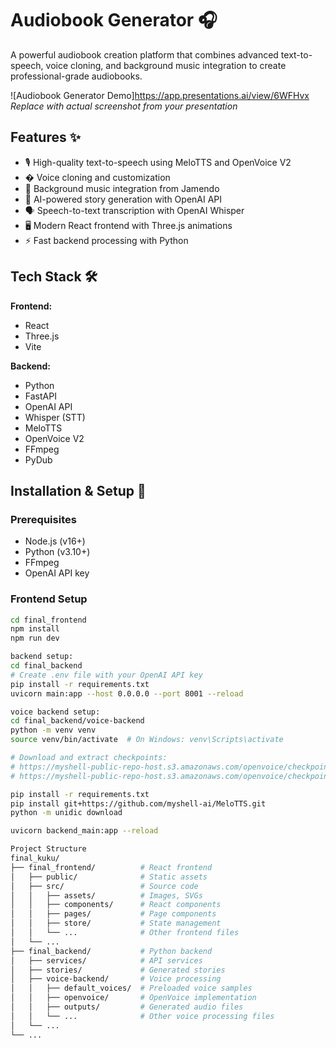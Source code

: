 # Audiobook Generator 🎧

A powerful audiobook creation platform that combines advanced text-to-speech, voice cloning, and background music integration to create professional-grade audiobooks.

![Audiobook Generator Demo]https://app.presentations.ai/view/6WFHvx
*Replace with actual screenshot from your presentation*

## Features ✨

- 🎙️ High-quality text-to-speech using MeloTTS and OpenVoice V2
- � Voice cloning and customization
- 🎵 Background music integration from Jamendo
- 📝 AI-powered story generation with OpenAI API
- 🗣️ Speech-to-text transcription with OpenAI Whisper
- 🖥️ Modern React frontend with Three.js animations
- ⚡ Fast backend processing with Python

## Tech Stack 🛠️

**Frontend:**
- React
- Three.js
- Vite

**Backend:**
- Python
- FastAPI
- OpenAI API
- Whisper (STT)
- MeloTTS
- OpenVoice V2
- FFmpeg
- PyDub

## Installation & Setup 🚀

### Prerequisites
- Node.js (v16+)
- Python (v3.10+)
- FFmpeg
- OpenAI API key

### Frontend Setup
```bash
cd final_frontend
npm install
npm run dev

backend setup:
cd final_backend
# Create .env file with your OpenAI API key
pip install -r requirements.txt
uvicorn main:app --host 0.0.0.0 --port 8001 --reload

voice backend setup:
cd final_backend/voice-backend
python -m venv venv
source venv/bin/activate  # On Windows: venv\Scripts\activate

# Download and extract checkpoints:
# https://myshell-public-repo-host.s3.amazonaws.com/openvoice/checkpoints_1226.zip
# https://myshell-public-repo-host.s3.amazonaws.com/openvoice/checkpoints_v2_0417.zip

pip install -r requirements.txt
pip install git+https://github.com/myshell-ai/MeloTTS.git
python -m unidic download

uvicorn backend_main:app --reload

Project Structure 
final_kuku/
├── final_frontend/          # React frontend
│   ├── public/              # Static assets
│   ├── src/                 # Source code
│   │   ├── assets/          # Images, SVGs
│   │   ├── components/      # React components
│   │   ├── pages/           # Page components
│   │   ├── store/           # State management
│   │   └── ...              # Other frontend files
│   └── ...
├── final_backend/           # Python backend
│   ├── services/            # API services
│   ├── stories/             # Generated stories
│   ├── voice-backend/       # Voice processing
│   │   ├── default_voices/  # Preloaded voice samples
│   │   ├── openvoice/       # OpenVoice implementation
│   │   ├── outputs/         # Generated audio files
│   │   └── ...              # Other voice processing files
│   └── ...
└── ...
